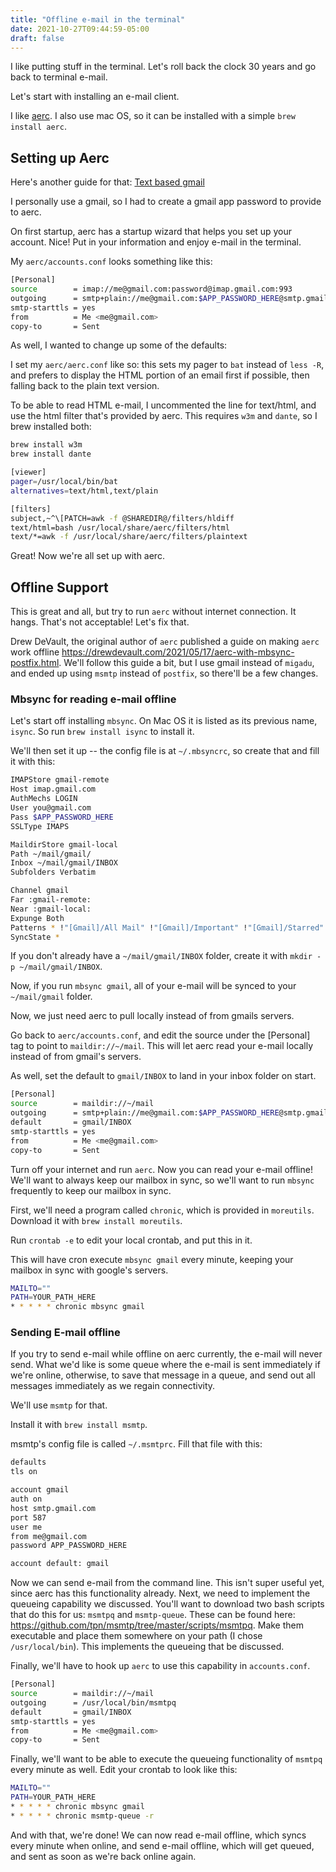 ```yaml
---
title: "Offline e-mail in the terminal"
date: 2021-10-27T09:44:59-05:00
draft: false
---
```


I like putting stuff in the terminal. Let's roll back the clock 30 years and go back to terminal e-mail.

Let's start with installing an e-mail client.

I like [aerc](https://aerc-mail.org/). I also use mac OS, so it can be installed with a simple `brew install aerc`.

## Setting up Aerc

Here's another guide for that: [Text based gmail](https://oren.github.io/articles/text-based-gmail/)

I personally use a gmail, so I had to create a gmail app password to provide to aerc.

On first startup, aerc has a startup wizard that helps you set up your account. Nice! Put in your information and enjoy e-mail in the terminal.


My `aerc/accounts.conf` looks something like this:

```{.sh .numberLines}
[Personal]
source        = imap://me@gmail.com:password@imap.gmail.com:993
outgoing      = smtp+plain://me@gmail.com:$APP_PASSWORD_HERE@smtp.gmail.com:587
smtp-starttls = yes
from          = Me <me@gmail.com>
copy-to       = Sent
```

As well, I wanted to change up some of the defaults:

I set my `aerc/aerc.conf` like so: this sets my pager to `bat` instead of `less -R`, and prefers to display the HTML portion of an email first if possible, then falling back to the plain text version.

To be able to read HTML e-mail, I uncommented the line for text/html, and use the html filter that's provided by aerc. This requires `w3m` and `dante`, so I brew installed both:

```{.sh .numberLines}
brew install w3m
brew install dante
```

```{.sh .numberLines}
[viewer]
pager=/usr/local/bin/bat
alternatives=text/html,text/plain

[filters]
subject,~^\[PATCH=awk -f @SHAREDIR@/filters/hldiff
text/html=bash /usr/local/share/aerc/filters/html
text/*=awk -f /usr/local/share/aerc/filters/plaintext
```

Great! Now we're all set up with aerc.

## Offline Support

This is great and all, but try to run `aerc` without internet connection. It hangs. That's not acceptable! Let's fix that.

Drew DeVault, the original author of `aerc` published a guide on making `aerc` work offline <https://drewdevault.com/2021/05/17/aerc-with-mbsync-postfix.html>. We'll follow this guide a bit, but I use gmail instead of `migadu`, and ended up using `msmtp` instead of `postfix`, so there'll be a few changes.

### Mbsync for reading e-mail offline

Let's start off installing `mbsync`. On Mac OS it is listed as its previous name, `isync`. So run `brew install isync` to install it.

We'll then set it up -- the config file is at `~/.mbsyncrc`, so create that and fill it with this:

```{.sh .numberLines}
IMAPStore gmail-remote
Host imap.gmail.com
AuthMechs LOGIN
User you@gmail.com
Pass $APP_PASSWORD_HERE
SSLType IMAPS

MaildirStore gmail-local
Path ~/mail/gmail/
Inbox ~/mail/gmail/INBOX
Subfolders Verbatim

Channel gmail
Far :gmail-remote:
Near :gmail-local:
Expunge Both
Patterns * !"[Gmail]/All Mail" !"[Gmail]/Important" !"[Gmail]/Starred" !"[Gmail]/Bin"
SyncState *
```

If you don't already have a `~/mail/gmail/INBOX` folder, create it with `mkdir -p ~/mail/gmail/INBOX`.

Now, if you run `mbsync gmail`, all of your e-mail will be synced to your `~/mail/gmail` folder.

Now, we just need aerc to pull locally instead of from gmails servers.

Go back to `aerc/accounts.conf`, and edit the source under the [Personal] tag to point to `maildir://~/mail`. This will let aerc read your e-mail locally instead of from gmail's servers.

As well, set the default to `gmail/INBOX` to land in your inbox folder on start.

```{.sh .numberLines}
[Personal]
source        = maildir://~/mail
outgoing      = smtp+plain://me@gmail.com:$APP_PASSWORD_HERE@smtp.gmail.com:587
default       = gmail/INBOX
smtp-starttls = yes
from          = Me <me@gmail.com>
copy-to       = Sent
```

Turn off your internet and run `aerc`. Now you can read your e-mail offline! We'll want to always keep our mailbox in sync, so we'll want to run `mbsync` frequently to keep our mailbox in sync.

First, we'll need a program called `chronic`, which is provided in `moreutils`. Download it with `brew install moreutils`.

Run `crontab -e` to edit your local crontab, and put this in it.

This will have cron execute `mbsync gmail` every minute, keeping your mailbox in sync with google's servers.

```{.sh .numberLines}
MAILTO=""
PATH=YOUR_PATH_HERE
* * * * * chronic mbsync gmail
```

### Sending E-mail offline

If you try to send e-mail while offline on aerc currently, the e-mail will never send. What we'd like is some queue where the e-mail is sent immediately if we're online, otherwise, to save that message in a queue, and send out all messages immediately as we regain connectivity.

We'll use `msmtp` for that.

Install it with `brew install msmtp`.

msmtp's config file is called `~/.msmtprc`. Fill that file with this:

```{.sh .numberLines}
defaults
tls on

account gmail
auth on
host smtp.gmail.com
port 587
user me
from me@gmail.com
password APP_PASSWORD_HERE

account default: gmail
```

Now we can send e-mail from the command line. This isn't super useful yet, since aerc has this functionality already. Next, we need to implement the queueing capability we discussed. You'll want to download two bash scripts that do this for us: `msmtpq` and `msmtp-queue`. These can be found here: <https://github.com/tpn/msmtp/tree/master/scripts/msmtpq>. Make them executable and place them somewhere on your path (I chose `/usr/local/bin`). This implements the queueing that be discussed.

Finally, we'll have to hook up `aerc` to use this capability in `accounts.conf`.

```{.sh .numberLines}
[Personal]
source        = maildir://~/mail
outgoing      = /usr/local/bin/msmtpq
default       = gmail/INBOX
smtp-starttls = yes
from          = Me <me@gmail.com>
copy-to       = Sent
```

Finally, we'll want to be able to execute the queueing functionality of `msmtpq` every minute as well. Edit your crontab to look like this:

```{.sh .numberLines}
MAILTO=""
PATH=YOUR_PATH_HERE
* * * * * chronic mbsync gmail
* * * * * chronic msmtp-queue -r
```

And with that, we're done! We can now read e-mail offline, which syncs every minute when online, and send e-mail offline, which will get queued, and sent as soon as we're back online again.
